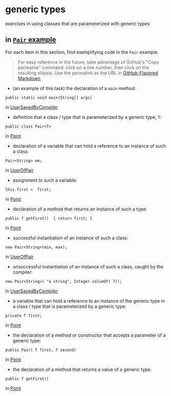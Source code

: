 # generic types

exercises in using classes that are parameterized with
generic types

## in [`Pair` example](https://github.com/stuyvesant-cs/solutionsHolmes/tree/master/2019-04-05_PairOfGenerics)

For each item in this section, find exemplifying code in the `Pair` example.
>For easy reference in the future, take advantage of
GitHub's "Copy permalink" command: click on a line number,
then click on the resulting ellipsis. Use the permalink as the URL
in [GitHub-Flavored Markdown](https://help.github.com/en/articles/basic-writing-and-formatting-syntax#links).


- (an example of this task) the declaration of a `main` method:
```
public static void main(String[] args)
```
in [UserSavedByCompiler](https://github.com/stuyvesant-cs/solutionsHolmes/blob/21b641c9dda3c43d3e71de138c24c29f11687d88/2019-04-05_PairOfGenerics/UserSavedByCompiler.java#L11)


- definition that a class / type that is parameterized by a generic type, `T`:
```
public class Pair<T>
```
in [Point](https://github.com/stuyvesant-cs/solutionsHolmes/blob/master/2019-04-05_PairOfGenerics/Pair.java#L8)


- declaration of a variable that can hold a reference to an instance
of such a class:
```
Pair<String> mm;
```
in [UserOfPair](https://github.com/stuyvesant-cs/solutionsHolmes/blob/master/2019-04-05_PairOfGenerics/UserOfPair.java#L15)


- assignment to such a variable:
```
this.first =  first;
```
in [Point](https://github.com/stuyvesant-cs/solutionsHolmes/blob/master/2019-04-05_PairOfGenerics/Pair.java#L14)


- declaration of a method that returns an instance of such a type:
```
public T getFirst()  { return first; }
```
in [Point](https://github.com/stuyvesant-cs/solutionsHolmes/blob/master/2019-04-05_PairOfGenerics/Pair.java#L18)


- successful instantiation of an instance of such a class:
```
new Pair<String>(min, max);
```
in [UserOfPair](https://github.com/stuyvesant-cs/solutionsHolmes/blob/master/2019-04-05_PairOfGenerics/UserOfPair.java#L46)


- *un*successful instantiation of an instance of such a class,
caught by the compiler:
```
new Pair<String>( "a string", Integer.valueOf( 7));
```
in [UserSavedByCompiler](https://github.com/stuyvesant-cs/solutionsHolmes/blob/master/2019-04-05_PairOfGenerics/UserSavedByCompiler.java#L12)


- a variable that can hold a reference to an instance of the generic type
in a class / type that is parameterized by a generic type:
```
private T first;
```
in [Point](https://github.com/stuyvesant-cs/solutionsHolmes/blob/master/2019-04-05_PairOfGenerics/Pair.java#L10)


- the declaration of a method or constructor that accepts a parameter of a generic type:
```
public Pair( T first, T second)
```
in [Point](https://github.com/stuyvesant-cs/solutionsHolmes/blob/master/2019-04-05_PairOfGenerics/Pair.java#L13)


- the declaration of a method that returns a value of a generic type:
```
public T getFirst()
```
in [Point](https://github.com/stuyvesant-cs/solutionsHolmes/blob/master/2019-04-05_PairOfGenerics/Pair.java#L18)


